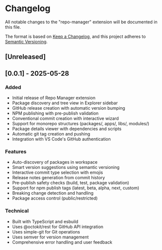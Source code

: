# Changelog

All notable changes to the "repo-manager" extension will be documented in this file.

The format is based on [Keep a Changelog](https://keepachangelog.com/en/1.0.0/), and this project adheres to [Semantic Versioning](https://semver.org/spec/v2.0.0.html).

## [Unreleased]

## [0.0.1] - 2025-05-28

### Added

- Initial release of Repo Manager extension
- Package discovery and tree view in Explorer sidebar
- GitHub release creation with automatic version bumping
- NPM publishing with pre-publish validation
- Conventional commit creation with interactive wizard
- Support for monorepo structures (packages/, apps/, libs/, modules/)
- Package details viewer with dependencies and scripts
- Automatic git tag creation and pushing
- Integration with VS Code's GitHub authentication

### Features

- Auto-discovery of packages in workspace
- Smart version suggestions using semantic versioning
- Interactive commit type selection with emojis
- Release notes generation from commit history
- Pre-publish safety checks (build, test, package validation)
- Support for npm publish tags (latest, beta, alpha, next, custom)
- Breaking change detection and handling
- Package access control (public/restricted)

### Technical

- Built with TypeScript and esbuild
- Uses @octokit/rest for GitHub API integration
- Uses simple-git for Git operations
- Uses semver for version management
- Comprehensive error handling and user feedback
